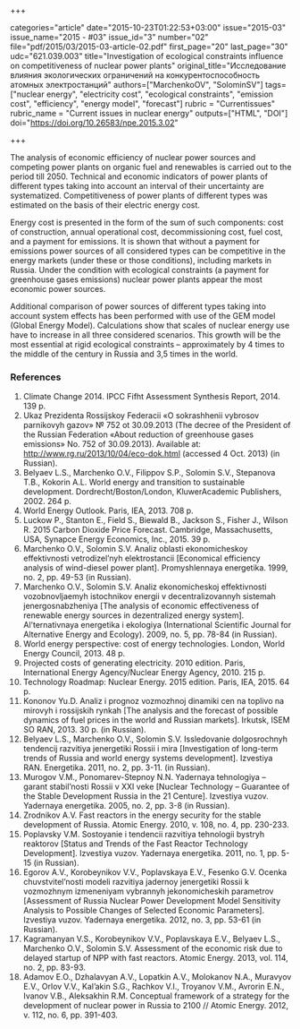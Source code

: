 +++

categories="article"
date="2015-10-23T01:22:53+03:00"
issue="2015-03"
issue_name="2015 - #03"
issue_id="3"
number="02"
file="pdf/2015/03/2015-03-article-02.pdf"
first_page="20"
last_page="30"
udc="621.039.003"
title="Investigation of ecological constraints influence on competitiveness of nuclear power plants"
original_title="Исследование влияния экологических ограничений на конкурентоспособность атомных электростанций"
authors=["MarchenkoOV", "SolominSV"]
tags=["nuclear energy", "electricity cost", "ecological constraints", "emission cost", "efficiency", "energy model", "forecast"]
rubric = "Сurrentissues"
rubric_name = "Current issues in nuclear energy"
outputs=["HTML", "DOI"]
doi="https://doi.org/10.26583/npe.2015.3.02"

+++

The analysis of economic efficiency of nuclear power sources and competing power plants on organic fuel and renewables is carried out to the period till 2050. Technical and economic indicators of power plants of different types taking into account an interval of their uncertainty are systematized. Competitiveness of power plants of different types was estimated on the basis of their electric energy cost.

Energy cost is presented in the form of the sum of such components: cost of construction, annual operational cost, decommissioning cost, fuel cost, and a payment for emissions. It is shown that without a payment for emissions power sources of all considered types can be competitive in the energy markets (under these or those conditions), including markets in Russia. Under the condition with ecological constraints (a payment for greenhouse gases emissions) nuclear power plants appear the most economic power sources.

Additional comparison of power sources of different types taking into account system effects has been performed with use of the GEM model (Global Energy Model). Calculations show that scales of nuclear energy use have to increase in all three considered scenarios. This growth will be the most essential at rigid ecological constraints – approximately by 4 times to the middle of the century in Russia and 3,5 times in the world.

### References

1. Climate Change 2014. IPCC Fifht Assessment Synthesis Report, 2014. 139 p.
2. Ukaz Prezidenta Rossijskoy Federacii «O sokrashhenii vybrosov parnikovyh gazov» № 752 ot 30.09.2013 (The decree of the President of the Russian Federation «About reduction of greenhouse gases emissions» No. 752 of 30.09.2013). Available at: http://www.rg.ru/2013/10/04/eco-dok.html (accessed 4 Oct. 2013) (in Russian).
3. Belyaev L.S., Marchenko O.V., Filippov S.P., Solomin S.V., Stepanova T.B., Kokorin A.L. World energy and transition to sustainable development. Dordrecht/Boston/London, KluwerAcademic Publishers, 2002. 264 p.
4. World Energy Outlook. Paris, IEA, 2013. 708 p.
5. Luckow P., Stanton E., Field S., Biewald B., Jackson S., Fisher J., Wilson R. 2015 Carbon Dioxide Price Forecast. Cambridge, Massachusetts, USA, Synapce Energy Economics, Inc., 2015. 39 p.
6. Marchenko O.V., Solomin S.V. Analiz oblasti ekonomicheskoy effektivnosti vetrodizel’nyh elektrostancii [Economical efficiency analysis of wind-diesel power plant]. Promyshlennaya energetika. 1999, no. 2, pp. 49-53 (in Russian).
7. Marchenko O.V., Solomin S.V. Analiz ekonomicheskoj effektivnosti vozobnovljaemyh istochnikov energii v decentralizovannyh sistemah jenergosnabzheniya [The analysis of economic effectiveness of renewable energy sources in dezentralized energy system]. Al’ternativnaya energetika i ekologiya (International Scientific Journal for Alternative Energy and Ecology). 2009, no. 5, pp. 78-84 (in Russian).
8. World energy perspective: cost of energy technologies. London, World Energy Council, 2013. 48 p.
9. Projected costs of generating electricity. 2010 edition. Paris, International Energy Agency/Nuclear Energy Agency, 2010. 215 p.
10. Technology Roadmap: Nuclear Energy. 2015 edition. Paris, IEA, 2015. 64 p.
11. Kononov Yu.D. Analiz i prognoz vozmozhnoj dinamiki cen na toplivo na mirovyh i rossijskih rynkah [The analysis and the forecast of possible dynamics of fuel prices in the world and Russian markets]. Irkutsk, ISEM SO RAN, 2013. 30 p. (in Russian).
12. Belyaev L.S., Marchenko O.V., Solomin S.V. Issledovanie dolgosrochnyh tendencij razvitiya jenergetiki Rossii i mira [Investigation of long-term trends of Russia and world energy systems development]. Izvestiya RAN. Energetika. 2011, no. 2, pp. 3-11. (in Russian).
13. Murogov V.M., Ponomarev-Stepnoy N.N. Yadernaya tehnologiya – garant stabil’nosti Rossii v XXI veke [Nuclear Technology – Guarantee of the Stable Development Russia in the 21 Centure]. Izvestiya vuzov. Yadernaya energetika. 2005, no. 2, pp. 3-8 (in Russian).
14. Zrodnikov A.V. Fast reactors in the energy security for the stable development of Russia. Atomic Energy. 2010, v. 108, no. 4, pp. 230-233.
15. Poplavsky V.M. Sostoyanie i tendencii razvitiya tehnologii bystryh reaktorov [Status and Trends of the Fast Reactor Technology Development]. Izvestiya vuzov. Yadernaya energetika. 2011, no. 1, pp. 5-15 (in Russian).
16. Egorov A.V., Korobeynikov V.V., Poplavskaya E.V., Fesenko G.V. Ocenka chuvstvitel’nosti modeli razvitiya jadernoy jenergetiki Rossii k vozmozhnym izmeneniyam vybrannyh jekonomicheskih parametrov [Assessment of Russia Nuclear Power Development Model Sensitivity Analysis to Possible Changes of Selected Economic Parameters]. Izvestiya vuzov. Yadernaya energetika. 2012, no. 3, pp. 53-61 (in Russian).
17. Kagramanyan V.S., Korobeynikov V.V., Poplavskaya E.V., Belyaev L.S., Marchenko O.V., Solomin S.V. Assessment of the economic risk due to delayed startup of NPP with fast reactors. Atomic Energy. 2013, vol. 114, no. 2, pp. 83-93.
18. Adamov E.O., Dzhalavyan A.V., Lopatkin A.V., Molokanov N.A., Muravyov E.V., Orlov V.V., Kal’akin S.G., Rachkov V.I., Troyanov V.M., Avrorin E.N., Ivanov V.B., Aleksakhin R.M. Conceptual framework of a strategy for the development of nuclear power in Russia to 2100 // Atomic Energy. 2012, v. 112, no. 6, pp. 391-403.